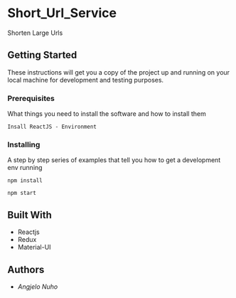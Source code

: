 # Short_Url_Service
 Shorten Large Urls

## Getting Started
These instructions will get you a copy of the project up and running on your local machine for development and testing purposes.
### Prerequisites
What things you need to install the software and how to install them

`Insall ReactJS - Environment`
### Installing
A step by step series of examples that tell you how to get a development env running

`npm install`

`npm start`

## Built With

* Reactjs
* Redux
* Material-UI

## Authors
* *Angjelo Nuho*
